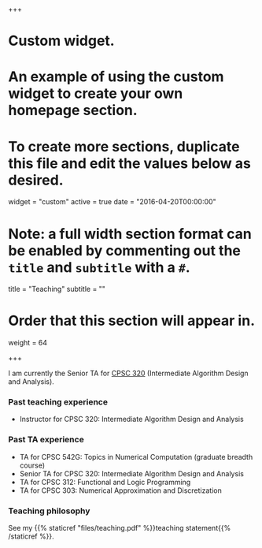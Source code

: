 +++
# Custom widget.
# An example of using the custom widget to create your own homepage section.
# To create more sections, duplicate this file and edit the values below as desired.
widget = "custom"
active = true
date = "2016-04-20T00:00:00"

# Note: a full width section format can be enabled by commenting out the `title` and `subtitle` with a `#`.
title = "Teaching"
subtitle = ""

# Order that this section will appear in.
weight = 64

+++

I am currently the Senior TA for [CPSC 320](https://www.ugrad.cs.ubc.ca/~cs320/2018W1/) (Intermediate Algorithm Design and Analysis).

### Past teaching experience
- Instructor for CPSC 320: Intermediate Algorithm Design and Analysis

### Past TA experience
- TA for CPSC 542G: Topics in Numerical Computation (graduate breadth course)
- Senior TA for CPSC 320: Intermediate Algorithm Design and Analysis
- TA for CPSC 312: Functional and Logic Programming
- TA for CPSC 303: Numerical Approximation and Discretization

### Teaching philosophy
See my {{% staticref "files/teaching.pdf" %}}teaching statement{{% /staticref %}}.
